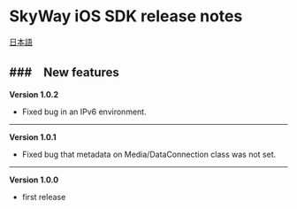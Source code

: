 SkyWay iOS SDK release notes
=============================

[日本語](./release-notes.md)

###　New features
--------------------------
**Version 1.0.2**

* Fixed bug in an IPv6 environment.

--------------------------
**Version 1.0.1**

* Fixed bug that metadata on Media/DataConnection class was not set.

--------------------------
**Version 1.0.0**

* first release
